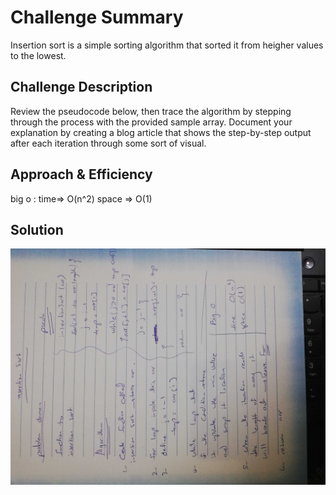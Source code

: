 # Challenge Summary

Insertion sort is a simple sorting algorithm that sorted it from heigher values to the lowest.

## Challenge Description

Review the pseudocode below, then trace the algorithm by stepping through the process with the provided sample array. Document your explanation by creating a blog article that shows the step-by-step output after each iteration through some sort of visual.

## Approach & Efficiency
big o :
time=> O(n^2)
space => O(1)

## Solution

![whiteboard image ](../../assest/sort.jpg)
